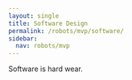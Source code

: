 ```yaml
---
layout: single
title: Software Design
permalink: /robots/mvp/software/
sidebar:
  nav: robots/mvp
---
```


Software is hard wear.
